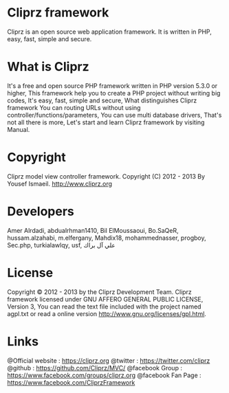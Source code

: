 Cliprz framework
================

Cliprz is an open source web application framework. It is written in PHP, easy, fast, simple and secure.


What is Cliprz
==============

It's a free and open source PHP framework written in PHP version 5.3.0 or higher,
This framework help you to create a PHP project without writing big codes, It's easy, fast, simple and secure,
What distinguishes Cliprz framework You can routing URLs without using controller/functions/parameters,
You can use multi database drivers, That's not all there is more, Let's start and learn Cliprz framework by visiting Manual.

Copyright
=========
Cliprz model view controller framework.
Copyright (C) 2012 - 2013 By Yousef Ismaeil.
http://www.cliprz.org

Developers
==========

Amer Alrdadi, abdualrhman1410, Bil ElMoussaoui, Bo.SaQeR, hussam.alzahabi, m.elfergany, Mahdix18, mohammednasser, progboy, Sec.php, turkialawlqy, usf, علي آل براك

License
=======

Copyright © 2012 - 2013 by the Cliprz Development Team.
Cliprz framework licensed under GNU AFFERO GENERAL PUBLIC LICENSE, Version 3,
You can read the text file included with the project named agpl.txt or read a online version http://www.gnu.org/licenses/gpl.html.


Links
=====

@Official website  : https://cliprz.org 
@twitter           : https://twitter.com/cliprz
@github            : https://github.com/Cliprz/MVC/
@facebook Group    : https://www.facebook.com/groups/cliprz.org
@facebook Fan Page : https://www.facebook.com/CliprzFramework
